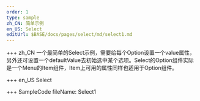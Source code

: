 ```yaml
--- 
order: 1
type: sample
zh_CN: 简单示例
en_US: Select
editUrl: $BASE/docs/pages/select/md/select1.md
---
```


+++ zh_CN
一个最简单的Select示例，需要给每个Option设置一个value属性，另外还可设置一个defaultValue去初始选中某个选项。Select的Option组件实际
    是一个Menu的Item组件，Item上可用的属性同样也适用于Option组件。

+++ en_US
Select

+++ SampleCode
fileName: Select1
